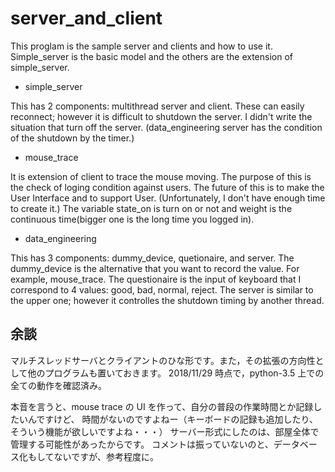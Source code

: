 # server_and_client
This proglam is the sample server and clients and how to use it.
Simple_server is the basic model and the others are the extension of simple_server.

- simple_server

This has 2 components: multithread server and client.
These can easily reconnect; however it is difficult to shutdown the server.
I didn't write the situation that turn off the server.
(data_engineering server has the condition of the shutdown by the timer.)

- mouse_trace

It is extension of client to trace the mouse moving.
The purpose of this is the check of loging condition against users.
The future of this is to make the User Interface and to support User.
(Unfortunately, I don't have enough time to create it.)
The variable state_on is turn on or not and weight is the continuous time(bigger one is the long time you logged in).

- data_engineering

This has 3 components: dummy_device, quetionaire, and server.
The dummy_device is the alternative that you want to record the value. For example, mouse_trace.
The questionaire is the input of keyboard that I correspond to 4 values: good, bad, normal, reject.
The server is similar to the upper one; however it controlles the shutdown timing by another thread.

## 余談
マルチスレッドサーバとクライアントのひな形です。また，その拡張の方向性として他のプログラムも置いておきます。
2018/11/29 時点で，python-3.5 上での全ての動作を確認済み。

本音を言うと、mouse trace の UI を作って、自分の普段の作業時間とか記録したいんですけど、
時間がないのですよねー（キーボードの記録も追加したり、そういう機能が欲しいですよね・・・）
サーバー形式にしたのは、部屋全体で管理する可能性があったからです。
コメントは振っていないのと、データベース化もしてないですが、参考程度に。
